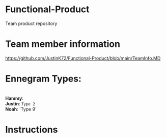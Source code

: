 # Functional-Product
Team product repository
# Team member information
https://github.com/JustinK72/Functional-Product/blob/main/TeamInfo.MD

# Ennegram Types:
<br> **Hammy**: 
<br> **Justin**: `Type 2`
<br> **Noah**: 'Type 9'

# Instructions
